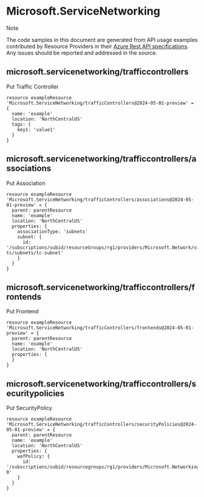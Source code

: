 # Microsoft.ServiceNetworking
  
> [!NOTE]
> The code samples in this document are generated from API usage examples contributed by Resource Providers in their [Azure Rest API specifications](https://github.com/Azure/azure-rest-api-specs). Any issues should be reported and addressed in the source.


## microsoft.servicenetworking/trafficcontrollers

Put Traffic Controller
```bicep
resource exampleResource 'Microsoft.ServiceNetworking/trafficControllers@2024-05-01-preview' = {
  name: 'example'
  location: 'NorthCentralUS'
  tags: {
    key1: 'value1'
  }
}
```

## microsoft.servicenetworking/trafficcontrollers/associations

Put Association
```bicep
resource exampleResource 'Microsoft.ServiceNetworking/trafficControllers/associations@2024-05-01-preview' = {
  parent: parentResource 
  name: 'example'
  location: 'NorthCentralUS'
  properties: {
    associationType: 'subnets'
    subnet: {
      id: '/subscriptions/subid/resourceGroups/rg1/providers/Microsoft.Network/virtualNetworks/vnet-tc/subnets/tc-subnet'
    }
  }
}
```

## microsoft.servicenetworking/trafficcontrollers/frontends

Put Frontend
```bicep
resource exampleResource 'Microsoft.ServiceNetworking/trafficControllers/frontends@2024-05-01-preview' = {
  parent: parentResource 
  name: 'example'
  location: 'NorthCentralUS'
  properties: {
  }
}
```

## microsoft.servicenetworking/trafficcontrollers/securitypolicies

Put SecurityPolicy
```bicep
resource exampleResource 'Microsoft.ServiceNetworking/trafficControllers/securityPolicies@2024-05-01-preview' = {
  parent: parentResource 
  name: 'example'
  location: 'NorthCentralUS'
  properties: {
    wafPolicy: {
      id: '/subscriptions/subid/resourcegroups/rg1/providers/Microsoft.Networking/applicationGatewayWebApplicationFirewallPolicies/wp-0'
    }
  }
}
```
